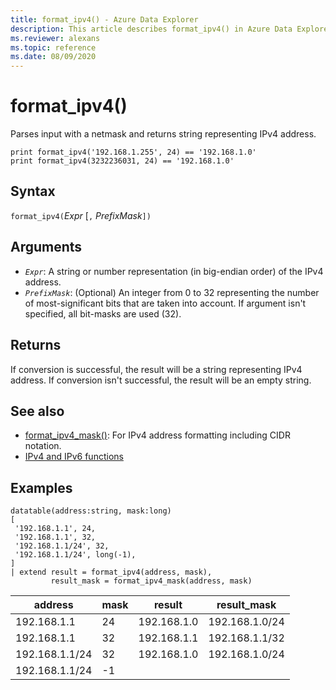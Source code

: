 ```yaml
---
title: format_ipv4() - Azure Data Explorer
description: This article describes format_ipv4() in Azure Data Explorer.
ms.reviewer: alexans
ms.topic: reference
ms.date: 08/09/2020
---
```

# format_ipv4()

Parses input with a netmask and returns string representing IPv4 address.

```kusto
print format_ipv4('192.168.1.255', 24) == '192.168.1.0'
print format_ipv4(3232236031, 24) == '192.168.1.0'
```

## Syntax

`format_ipv4(`*Expr* [`,` *PrefixMask*`])`

## Arguments

* *`Expr`*: A string or number representation (in big-endian order) of the IPv4 address.
* *`PrefixMask`*: (Optional) An integer from 0 to 32 representing the number of most-significant bits that are taken into account. If argument isn't specified, all bit-masks are used (32).

## Returns

If conversion is successful, the result will be a string representing IPv4 address.
If conversion isn't successful, the result will be an empty string.

## See also

- [format_ipv4_mask()](format-ipv4-mask-function.md): For IPv4 address formatting including CIDR notation.
- [IPv4 and IPv6 functions](scalarfunctions.md#ipv4ipv6-functions)

## Examples

<!-- csl: https://help.kusto.windows.net/Samples -->
```kusto
datatable(address:string, mask:long)
[
 '192.168.1.1', 24,          
 '192.168.1.1', 32,          
 '192.168.1.1/24', 32,       
 '192.168.1.1/24', long(-1), 
]
| extend result = format_ipv4(address, mask), 
         result_mask = format_ipv4_mask(address, mask)
```

|address|mask|result|result_mask|
|---|---|---|---|
|192.168.1.1|24|192.168.1.0|192.168.1.0/24|
|192.168.1.1|32|192.168.1.1|192.168.1.1/32|
|192.168.1.1/24|32|192.168.1.0|192.168.1.0/24|
|192.168.1.1/24|-1|||
